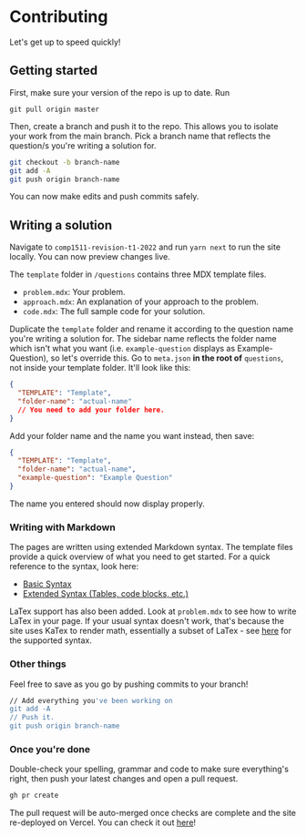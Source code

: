 # Contributing

Let's get up to speed quickly!

## Getting started

First, make sure your version of the repo is up to date. Run

```
git pull origin master
```

Then, create a branch and push it to the repo. This allows you to isolate your work from the main branch. Pick a branch name that reflects the question/s you're writing a solution for.

```bash
git checkout -b branch-name
git add -A
git push origin branch-name
```

You can now make edits and push commits safely.

## Writing a solution

Navigate to `comp1511-revision-t1-2022` and run `yarn next` to run the site locally. You can now preview changes live.

The `template` folder in `/questions` contains three MDX template files.

- `problem.mdx`: Your problem.
- `approach.mdx`: An explanation of your approach to the problem.
- `code.mdx`: The full sample code for your solution.

Duplicate the `template` folder and rename it according to the question name you're writing a solution for. The sidebar name reflects the folder name which isn't what you want (i.e. `example-question` displays as Example-Question), so let's override this. Go to `meta.json` **in the root of** `questions`, not inside your template folder. It'll look like this:

```json
{
  "TEMPLATE": "Template",
  "folder-name": "actual-name"
  // You need to add your folder here.
}
```

Add your folder name and the name you want instead, then save:

```json
{
  "TEMPLATE": "Template",
  "folder-name": "actual-name",
  "example-question": "Example Question"
}
```

The name you entered should now display properly.

### Writing with Markdown

The pages are written using extended Markdown syntax. The template files provide a quick overview of what you need to get started. For a quick reference to the syntax, look here:

- [Basic Syntax](https://www.markdownguide.org/basic-syntax/)
- [Extended Syntax (Tables, code blocks, etc.)](https://www.markdownguide.org/extended-syntax/)

LaTex support has also been added. Look at `problem.mdx` to see how to write LaTex in your page. If your usual syntax doesn't work, that's because the site uses KaTex to render math, essentially a subset of LaTex - see [here](https://katex.org/docs/supported.html) for the supported syntax.

### Other things

Feel free to save as you go by pushing commits to your branch!

```bash
// Add everything you've been working on
git add -A
// Push it.
git push origin branch-name
```

### Once you're done

Double-check your spelling, grammar and code to make sure everything's right, then push your latest changes and open a pull request.

```bash
gh pr create
```

The pull request will be auto-merged once checks are complete and the site re-deployed on Vercel. You can check it out [here](https://comp1511-revision-t1-2022.vercel.app)!

